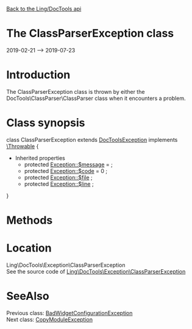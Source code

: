 [Back to the Ling/DocTools api](https://github.com/lingtalfi/DocTools/blob/master/doc/api/Ling/DocTools.md)



The ClassParserException class
================
2019-02-21 --> 2019-07-23






Introduction
============

The ClassParserException class is thrown by either the
DocTools\ClassParser\ClassParser class when it encounters a problem.



Class synopsis
==============


class <span class="pl-k">ClassParserException</span> extends [DocToolsException](https://github.com/lingtalfi/DocTools/blob/master/doc/api/Ling/DocTools/Exception/DocToolsException.md) implements [\Throwable](http://php.net/manual/en/class.throwable.php) {

- Inherited properties
    - protected  [Exception::$message](#property-message) =  ;
    - protected  [Exception::$code](#property-code) = 0 ;
    - protected  [Exception::$file](#property-file) ;
    - protected  [Exception::$line](#property-line) ;

}






Methods
==============






Location
=============
Ling\DocTools\Exception\ClassParserException<br>
See the source code of [Ling\DocTools\Exception\ClassParserException](https://github.com/lingtalfi/DocTools/blob/master/Exception/ClassParserException.php)



SeeAlso
==============
Previous class: [BadWidgetConfigurationException](https://github.com/lingtalfi/DocTools/blob/master/doc/api/Ling/DocTools/Exception/BadWidgetConfigurationException.md)<br>Next class: [CopyModuleException](https://github.com/lingtalfi/DocTools/blob/master/doc/api/Ling/DocTools/Exception/CopyModuleException.md)<br>
